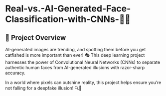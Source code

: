 # Real-vs.-AI-Generated-Face-Classification-with-CNNs-🤖👤
## 📌 Project Overview

AI-generated images are trending, and spotting them before you get catfished is more important than ever! 🎭 
This deep learning project harnesses the power of Convolutional Neural Networks (CNNs) to separate authentic human faces from AI-generated illusions with razor-sharp accuracy.

In a world where pixels can outshine reality, this project helps ensure you’re not falling for a deepfake illusion! 🔍🤖

